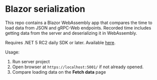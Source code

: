 # Blazor serialization

This repo contains a Blazor WebAssembly app that compares the time to load data from JSON and gRPC-Web endpoints. Recorded time includes getting data from the server and deserializing it in WebAssembly.

Requires .NET 5 RC2 daily SDK or later. Available [here](https://github.com/dotnet/installer/blob/master/README.md#installers-and-binaries).

Usage:
1. Run server project
2. Open browser at `https://localhost:5001/` if not already opened.
3. Compare loading data on the **Fetch data** page
